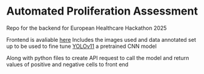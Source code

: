 # Automated Proliferation Assessment 

Repo for the backend for European Healthcare Hackathon 2025

Frontend is avaliable [here](https://github.com/lukascer/Automated-Proliferation-Assessment)
Includes the images used and data annotated set up to be used to fine tune [YOLOv11](https://docs.ultralytics.com/models/yolo11/) a pretrained CNN model

Along with python files to create API request to call the model and return values of positive and negative cells to front end
